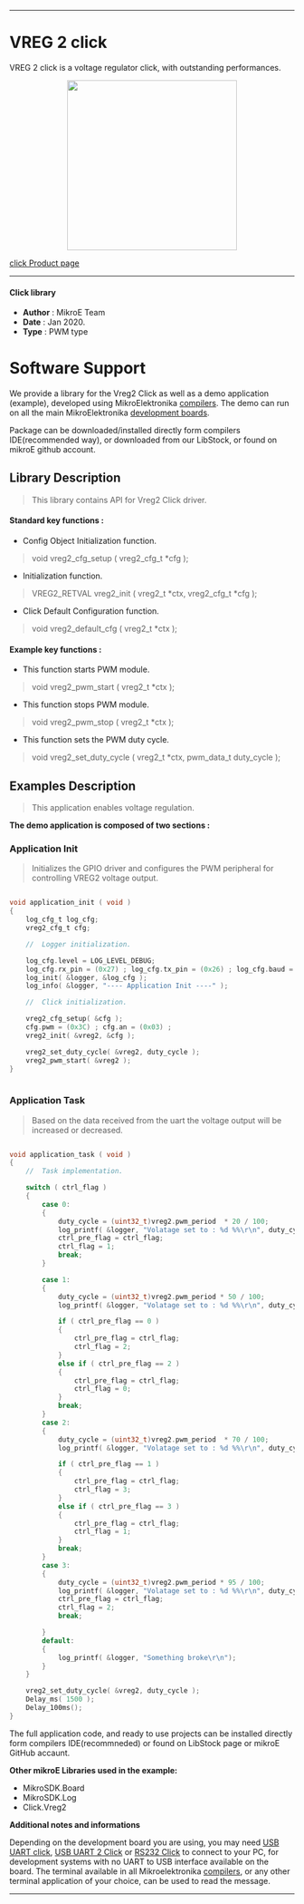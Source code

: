  
---
# VREG 2 click

VREG 2 click is a voltage regulator click, with outstanding performances. 

<p align="center">
  <img src="https://download.mikroe.com/images/click_for_ide/vreg2_click.png" height=300px>
</p>

[click Product page](https://www.mikroe.com/vreg-2-click)

---


#### Click library 

- **Author**        : MikroE Team
- **Date**          : Jan 2020.
- **Type**          : PWM type


# Software Support

We provide a library for the Vreg2 Click 
as well as a demo application (example), developed using MikroElektronika 
[compilers](https://shop.mikroe.com/compilers). 
The demo can run on all the main MikroElektronika [development boards](https://shop.mikroe.com/development-boards).

Package can be downloaded/installed directly form compilers IDE(recommended way), or downloaded from our LibStock, or found on mikroE github account. 

## Library Description

> This library contains API for Vreg2 Click driver.

#### Standard key functions :

- Config Object Initialization function.
> void vreg2_cfg_setup ( vreg2_cfg_t *cfg ); 
 
- Initialization function.
> VREG2_RETVAL vreg2_init ( vreg2_t *ctx, vreg2_cfg_t *cfg );

- Click Default Configuration function.
> void vreg2_default_cfg ( vreg2_t *ctx );


#### Example key functions :

- This function starts PWM module.
> void vreg2_pwm_start ( vreg2_t *ctx );
 
- This function stops PWM module.
> void vreg2_pwm_stop ( vreg2_t *ctx );

- This function sets the PWM duty cycle.
> void vreg2_set_duty_cycle ( vreg2_t *ctx, pwm_data_t duty_cycle );

## Examples Description

> This application enables voltage regulation.

**The demo application is composed of two sections :**

### Application Init 

> Initializes the GPIO driver and configures the PWM 
> peripheral for controlling VREG2 voltage output.

```c

void application_init ( void )
{
    log_cfg_t log_cfg;
    vreg2_cfg_t cfg;

    //  Logger initialization.

    log_cfg.level = LOG_LEVEL_DEBUG;
    log_cfg.rx_pin = (0x27) ; log_cfg.tx_pin = (0x26) ; log_cfg.baud = 9600; log_cfg.level = LOG_LEVEL_DEBUG; ;
    log_init( &logger, &log_cfg );
    log_info( &logger, "---- Application Init ----" );

    //  Click initialization.

    vreg2_cfg_setup( &cfg );
    cfg.pwm = (0x3C) ; cfg.an = (0x03) ;
    vreg2_init( &vreg2, &cfg );

    vreg2_set_duty_cycle( &vreg2, duty_cycle );
    vreg2_pwm_start( &vreg2 );
}
  
```

### Application Task

> Based on the data received from the uart the voltage output will be increased or decreased.

```c

void application_task ( void )
{
    //  Task implementation.

    switch ( ctrl_flag )
    {
        case 0:
        {
            duty_cycle = (uint32_t)vreg2.pwm_period  * 20 / 100;
            log_printf( &logger, "Volatage set to : %d %%\r\n", duty_cycle );
            ctrl_pre_flag = ctrl_flag;
            ctrl_flag = 1;
            break;
        }

        case 1:
        {
            duty_cycle = (uint32_t)vreg2.pwm_period * 50 / 100;
            log_printf( &logger, "Volatage set to : %d %%\r\n", duty_cycle );

            if ( ctrl_pre_flag == 0 )
            {
                ctrl_pre_flag = ctrl_flag;
                ctrl_flag = 2;
            }
            else if ( ctrl_pre_flag == 2 )
            {
                ctrl_pre_flag = ctrl_flag;
                ctrl_flag = 0;
            }
            break;
        }
        case 2:
        {
            duty_cycle = (uint32_t)vreg2.pwm_period  * 70 / 100;
            log_printf( &logger, "Volatage set to : %d %%\r\n", duty_cycle );

            if ( ctrl_pre_flag == 1 )
            {
                ctrl_pre_flag = ctrl_flag;
                ctrl_flag = 3;
            }
            else if ( ctrl_pre_flag == 3 )
            {
                ctrl_pre_flag = ctrl_flag;
                ctrl_flag = 1;
            }
            break;
        }
        case 3:
        {
            duty_cycle = (uint32_t)vreg2.pwm_period * 95 / 100;
            log_printf( &logger, "Volatage set to : %d %%\r\n", duty_cycle );
            ctrl_pre_flag = ctrl_flag;
            ctrl_flag = 2;
            break;

        }
        default:
        {
            log_printf( &logger, "Something broke\r\n");
        }
    }

    vreg2_set_duty_cycle( &vreg2, duty_cycle );
    Delay_ms( 1500 );
    Delay_100ms();
} 

```

The full application code, and ready to use projects can be  installed directly form compilers IDE(recommneded) or found on LibStock page or mikroE GitHub accaunt.

**Other mikroE Libraries used in the example:** 

- MikroSDK.Board
- MikroSDK.Log
- Click.Vreg2

**Additional notes and informations**

Depending on the development board you are using, you may need 
[USB UART click](https://shop.mikroe.com/usb-uart-click), 
[USB UART 2 Click](https://shop.mikroe.com/usb-uart-2-click) or 
[RS232 Click](https://shop.mikroe.com/rs232-click) to connect to your PC, for 
development systems with no UART to USB interface available on the board. The 
terminal available in all Mikroelektronika 
[compilers](https://shop.mikroe.com/compilers), or any other terminal application 
of your choice, can be used to read the message.



---
